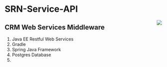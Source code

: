 # SRN-Service-API
<img align="right" src=" SRN-Service-API/logo sarirasa 300.png" />

## CRM Web Services Middleware
1. Java EE Restful Web Services
2. Gradle
3. Spring Java Framework
4. Postgres Database
5. 




